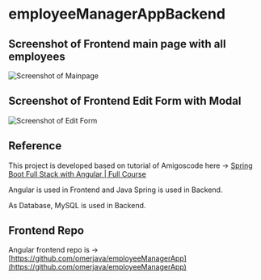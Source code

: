 # employeeManagerAppBackend

## Screenshot of Frontend main page with all employees

![Screenshot of Mainpage](https://user-images.githubusercontent.com/87907988/180889475-994acf35-5fef-43c4-8cb9-c6855d72a182.png)

## Screenshot of Frontend Edit Form with Modal

![Screenshot of Edit Form](https://user-images.githubusercontent.com/87907988/180889941-234b74a3-ba1a-40f4-aadb-e21493c55435.png)

## Reference

This project is developed based on tutorial of Amigoscode here -> [Spring Boot Full Stack with Angular | Full Course](https://www.youtube.com/watch?v=Gx4iBLKLVHk)

Angular is used in Frontend and Java Spring is used in Backend.

As Database, MySQL is used in Backend.

## Frontend Repo

Angular frontend repo is -> [https://github.com/omerjava/employeeManagerApp](https://github.com/omerjava/employeeManagerApp)
